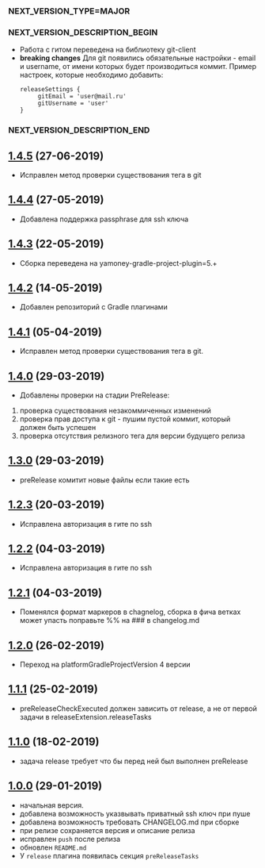 ### NEXT_VERSION_TYPE=MAJOR
### NEXT_VERSION_DESCRIPTION_BEGIN
* Работа с гитом переведена на библиотеку git-client
* **breaking changes** Для git появились обязательные настройки - email и username, 
от имени которых будет производиться коммит. Пример настроек, которые необходимо добавить:
    ```
    releaseSettings {
         gitEmail = 'user@mail.ru'
         gitUsername = 'user'
    }
    ```
### NEXT_VERSION_DESCRIPTION_END
## [1.4.5]() (27-06-2019)

* Исправлен метод проверки существования тега в git

## [1.4.4]() (27-05-2019)

* Добавлена поддержка passphrase для ssh ключа

## [1.4.3]() (22-05-2019)

* Сборка переведена на yamoney-gradle-project-plugin=5.+

## [1.4.2]() (14-05-2019)

* Добавлен репозиторий с Gradle плагинами

## [1.4.1]() (05-04-2019)

* Исправлен метод проверки существования тега в git.

## [1.4.0]() (29-03-2019)

* Добавлены проверки на стадии PreRelease:
1) проверка существования незакоммиченных изменений
2) проверка прав доступа к git - пушим пустой коммит, который должен быть успешен
3) проверка отсутствия релизного тега для версии будущего релиза

## [1.3.0]() (29-03-2019)

* preRelease комитит новые файлы если такие есть

## [1.2.3]() (20-03-2019)

* Исправлена авторизация в гите по ssh

## [1.2.2]() (04-03-2019)

* Исправлена авторизация в гите по ssh

## [1.2.1]() (04-03-2019)

* Поменялся формат маркеров в chagnelog, сборка в фича ветках может упасть
поправьте %% на ### в changelog.md

## [1.2.0]() (26-02-2019)

* Переход на platformGradleProjectVersion 4 версии

## [1.1.1]() (25-02-2019)
* preReleaseCheckExecuted должен зависить от release, а не от первой задачи в releaseExtension.releaseTasks

## [1.1.0]() (18-02-2019)
* задача release требует что бы перед ней был выполнен preRelease

## [1.0.0]() (29-01-2019)
* начальная версия.
* добавлена возможность указвывать приватный ssh ключ при пуше
* добавлена возможность требовать CHANGELOG.md при сборке
* при релизе сохраняется версия и описание релиза 
* исправлен `push` после релиза
* обновлен `README.md`
* У `release` плагина появилась секция `preReleaseTasks`